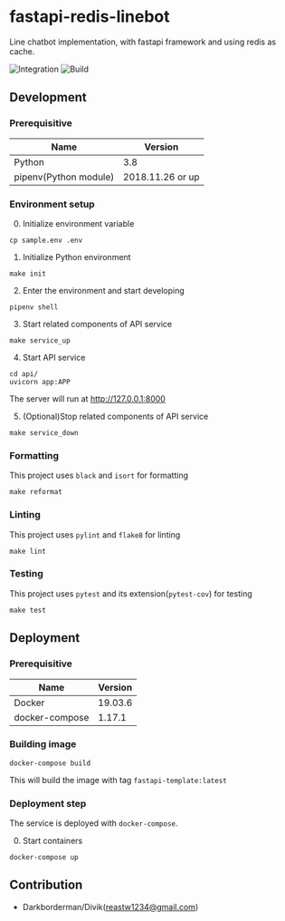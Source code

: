 # fastapi-redis-linebot
Line chatbot implementation, with fastapi framework and using redis as cache.

![Integration](https://github.com/DarkbordermanTemplate/fastapi-redis-linebot/workflows/Integration/badge.svg)
![Build](https://github.com/DarkbordermanTemplate/fastapi-redis-linebot/workflows/Build/badge.svg)

## Development

### Prerequisitive

| Name | Version |
| --- | --- |
| Python | 3.8 |
| pipenv(Python module) | 2018.11.26 or up |

### Environment setup

0. Initialize environment variable
```
cp sample.env .env
```

1. Initialize Python environment
```
make init
```

2. Enter the environment and start developing
```
pipenv shell
```

3. Start related components of API service
```
make service_up
```

4. Start API service
```
cd api/
uvicorn app:APP
```
The server will run at http://127.0.0.1:8000

5. (Optional)Stop related components of API service
```
make service_down
```

### Formatting

This project uses `black` and `isort` for formatting
```
make reformat
```

### Linting

This project uses `pylint` and `flake8` for linting
```
make lint
```

### Testing

This project uses `pytest` and its extension(`pytest-cov`) for testing
```
make test
```

## Deployment

### Prerequisitive

| Name | Version |
| --- | --- |
| Docker | 19.03.6 |
| docker-compose | 1.17.1 |

### Building image

```
docker-compose build
```
This will build the image with tag `fastapi-template:latest`

### Deployment step

The service is deployed with `docker-compose`.

0. Start containers
```
docker-compose up
```

## Contribution

* Darkborderman/Divik(reastw1234@gmail.com)
